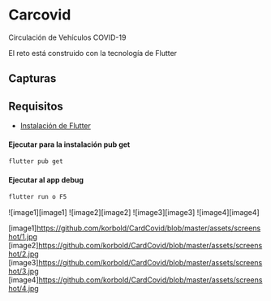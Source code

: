 # Carcovid

Circulación de Vehículos COVID-19

El reto está construido con la tecnología de Flutter
## Capturas

## Requisitos

- [Instalación de Flutter](https://flutter.dev/docs/get-started/install)

#### Ejecutar para la instalación pub get

```sh
flutter pub get
```
#### Ejecutar al app debug

```sh
flutter run o F5
```
![image1][image1]
![image2][image2]
![image3][image3]
![image4][image4]

[image1]https://github.com/korbold/CardCovid/blob/master/assets/screenshot/1.jpg
[image2]https://github.com/korbold/CardCovid/blob/master/assets/screenshot/2.jpg
[image3]https://github.com/korbold/CardCovid/blob/master/assets/screenshot/3.jpg
[image4]https://github.com/korbold/CardCovid/blob/master/assets/screenshot/4.jpg
